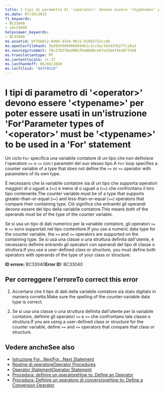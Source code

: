 ```yaml
---
title: I tipi di parametro di '<operator>' devono essere '<typename>' per poter essere usati in un'istruzione 'For'
ms.date: 07/20/2015
f1_keywords:
- BC33040
- vbc33040
helpviewer_keywords:
- BC33040
ms.assetid: bffbb812-0d69-47e4-96c5-01882722ccdb
ms.openlocfilehash: 5b49459d94868844b1c3cc5ac343d37b2ffc18a3
ms.sourcegitcommit: f8c270376ed905f6a8896ce0fe25b4f4b38ff498
ms.translationtype: MT
ms.contentlocale: it-IT
ms.lasthandoff: 06/04/2020
ms.locfileid: "84379510"
---
```

# <a name="parameter-types-of-operator-must-be-typename-to-be-used-in-a-for-statement"></a><span data-ttu-id="0d842-102">I tipi di parametro di '\<operator>' devono essere '\<typename>' per poter essere usati in un'istruzione 'For'</span><span class="sxs-lookup"><span data-stu-id="0d842-102">Parameter types of '\<operator>' must be '\<typename>' to be used in a 'For' statement</span></span>
<span data-ttu-id="0d842-103">Un ciclo `For` specifica una variabile contatore di un tipo che non definisce l'operatore `>=` o `<=` con i parametri del suo stesso tipo.</span><span class="sxs-lookup"><span data-stu-id="0d842-103">A `For` loop specifies a counter variable of a type that does not define the `>=` or `<=` operator with parameters of its own type.</span></span>  
  
 <span data-ttu-id="0d842-104">È necessario che la variabile contatore sia di un tipo che supporta operatori maggiori di o uguali a (`>=`) e meno di o uguali a (`<=`) che confrontano il loro tipo contenente.</span><span class="sxs-lookup"><span data-stu-id="0d842-104">The counter variable must be of a type that supports greater-than-or-equal (`>=`) and less-than-or-equal (`<=`) operators that compare their containing type.</span></span> <span data-ttu-id="0d842-105">Ciò significa che entrambi gli operandi devono essere del tipo della variabile contatore.</span><span class="sxs-lookup"><span data-stu-id="0d842-105">This means both of the operands must be of the type of the counter variable.</span></span>  
  
 <span data-ttu-id="0d842-106">Se si usa un tipo di dati numerico per la variabile contatore, gli operatori `>=` e `<=` sono supportati nel tipo contenitore.</span><span class="sxs-lookup"><span data-stu-id="0d842-106">If you use a numeric data type for the counter variable, the `>=` and `<=` operators are supported on the containing type.</span></span> <span data-ttu-id="0d842-107">Se si usa una classe o una struttura definita dall'utente, è necessario definire entrambi gli operatori con operandi del tipo di classe o struttura.</span><span class="sxs-lookup"><span data-stu-id="0d842-107">If you use a user-defined class or structure, you must define both operators with operands of the type of your class or structure.</span></span>  
  
 <span data-ttu-id="0d842-108">**ID errore:** BC33040</span><span class="sxs-lookup"><span data-stu-id="0d842-108">**Error ID:** BC33040</span></span>  
  
## <a name="to-correct-this-error"></a><span data-ttu-id="0d842-109">Per correggere l'errore</span><span class="sxs-lookup"><span data-stu-id="0d842-109">To correct this error</span></span>  
  
1. <span data-ttu-id="0d842-110">Accertarsi che il tipo di dati della variabile contatore sia stato digitato in maniera corretta.</span><span class="sxs-lookup"><span data-stu-id="0d842-110">Make sure the spelling of the counter-variable data type is correct.</span></span>  
  
2. <span data-ttu-id="0d842-111">Se si usa una classe o una struttura definita dall'utente per la variabile contatore, definire gli operatori `>=` e `<=` che confrontano tale classe o struttura.</span><span class="sxs-lookup"><span data-stu-id="0d842-111">If you are using a user-defined class or structure for the counter variable, define `>=` and `<=` operators that compare that class or structure.</span></span>  
  
## <a name="see-also"></a><span data-ttu-id="0d842-112">Vedere anche</span><span class="sxs-lookup"><span data-stu-id="0d842-112">See also</span></span>

- [<span data-ttu-id="0d842-113">Istruzione For...Next</span><span class="sxs-lookup"><span data-stu-id="0d842-113">For...Next Statement</span></span>](../language-reference/statements/for-next-statement.md)
- [<span data-ttu-id="0d842-114">Routine di operatore</span><span class="sxs-lookup"><span data-stu-id="0d842-114">Operator Procedures</span></span>](../programming-guide/language-features/procedures/operator-procedures.md)
- [<span data-ttu-id="0d842-115">Operator Statement</span><span class="sxs-lookup"><span data-stu-id="0d842-115">Operator Statement</span></span>](../language-reference/statements/operator-statement.md)
- [<span data-ttu-id="0d842-116">Procedura: definire un operatore</span><span class="sxs-lookup"><span data-stu-id="0d842-116">How to: Define an Operator</span></span>](../programming-guide/language-features/procedures/how-to-define-an-operator.md)
- [<span data-ttu-id="0d842-117">Procedura: Definire un operatore di conversione</span><span class="sxs-lookup"><span data-stu-id="0d842-117">How to: Define a Conversion Operator</span></span>](../programming-guide/language-features/procedures/how-to-define-a-conversion-operator.md)
